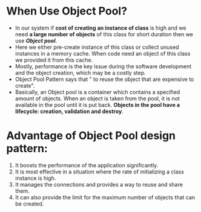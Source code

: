 # When Use Object Pool?
- In our system if **cost of creating an instance of class** is high and we need **a large number of objects** of this class for short duration then we use ***Object pool***.
- Here we either pre-create instance of this class or collect unused instances in a memory cache. When code need an object of this class we provided it from this cache.
- Mostly, performance is the key issue during the software development and the object creation, which may be a costly step.
- Object Pool Pattern says that " to reuse the object that are expensive to create".
- Basically, an Object pool is a container which contains a specified amount of objects. When an object is taken from the pool, it is not available in the pool until it is put back. **Objects in the pool have a lifecycle: creation, validation and destroy**.

# Advantage of Object Pool design pattern:
1. It boosts the performance of the application significantly.
2. It is most effective in a situation where the rate of initializing a class instance is high.
3. It manages the connections and provides a way to reuse and share them.
4. It can also provide the limit for the maximum number of objects that can be created.
